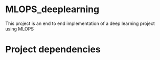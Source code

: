 # MLOPS_deeplearning
This project is an end to end implementation of a deep learning project using MLOPS 

# Project dependencies
